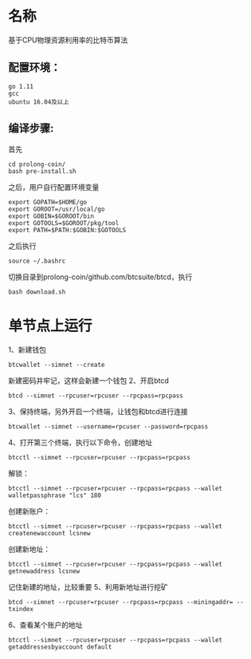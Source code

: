 名称
======
基于CPU物理资源利用率的比特币算法

配置环境：
----
    go 1.11
    gcc
    ubuntu 16.04及以上

编译步骤:
-----
首先

    cd prolong-coin/
    bash pre-install.sh

之后，用户自行配置环境变量

    export GOPATH=$HOME/go
    export GOROOT=/usr/local/go
    export GOBIN=$GOROOT/bin
    export GOTOOLS=$GOROOT/pkg/tool
    export PATH=$PATH:$GOBIN:$GOTOOLS

之后执行

    source ~/.bashrc

切换目录到prolong-coin/github.com/btcsuite/btcd，执行

    bash download.sh


单节点上运行
=====

1、新建钱包

    btcwallet --simnet --create

新建密码并牢记，这样会新建一个钱包
2、开启btcd

    btcd --simnet --rpcuser=rpcuser --rpcpass=rpcpass

3、保持终端，另外开启一个终端，让钱包和btcd进行连接

    btcwallet --simnet --username=rpcuser --password=rpcpass

4、打开第三个终端，执行以下命令，创建地址

    btcctl --simnet --rpcuser=rpcuser --rpcpass=rpcpass

解锁：

    btcctl --simnet --rpcuser=rpcuser --rpcpass=rpcpass --wallet walletpassphrase "lcs" 180

创建新账户：

    btcctl --simnet --rpcuser=rpcuser --rpcpass=rpcpass --wallet createnewaccount lcsnew

创建新地址：

    btcctl --simnet --rpcuser=rpcuser --rpcpass=rpcpass --wallet getnewaddress lcsnew

记住新建的地址，比较重要
5、利用新地址进行挖矿

    btcd --simnet --rpcuser=rpcuser --rpcpass=rpcpass --miningaddr= --txindex

6、查看某个账户的地址

    btcctl --simnet --rpcuser=rpcuser --rpcpass=rpcpass --wallet getaddressesbyaccount default
